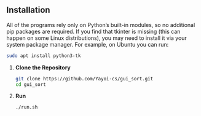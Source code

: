## Installation
All of the programs rely only on Python’s built-in modules, so no additional pip packages are required.
If you find that tkinter is missing (this can happen on some Linux distributions), you may need to install it via your system package manager. For example, on Ubuntu you can run:
```bash
sudo apt install python3-tk
```
1. **Clone the Repository**

   ```bash
   git clone https://github.com/Yayoi-cs/gui_sort.git 
   cd gui_sort
   ```
2. **Run**

    ```bash
    ./run.sh
    ```

